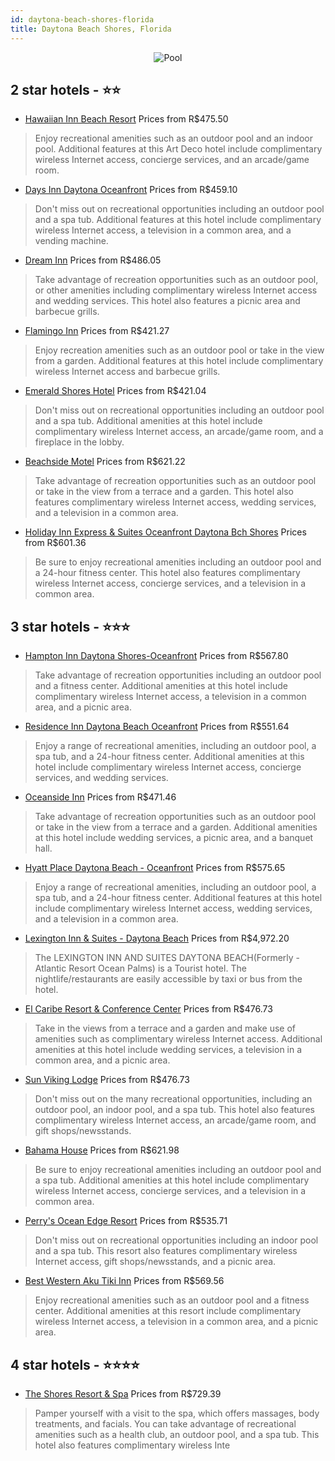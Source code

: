 ```yaml
---
id: daytona-beach-shores-florida
title: Daytona Beach Shores, Florida
---
```


<center><img src="https://i.travelapi.com/hotels/1000000/450000/448300/448253/84b9296c_z.jpg" alt="Pool" /></center>


##  2 star hotels - ⭐️⭐️

-    [Hawaiian Inn Beach Resort](https://us.hurb.com/hotels/daytona-beach-shores/hawaiian-inn-beach-resort-JNP-JP016716?cmp=18055) Prices from R$475.50
   > Enjoy recreational amenities such as an outdoor pool and an indoor pool. Additional features at this Art Deco hotel include complimentary wireless Internet access, concierge services, and an arcade/game room.
-    [Days Inn Daytona Oceanfront](https://us.hurb.com/hotels/daytona-beach-shores/days-inn-daytona-oceanfront-JNP-JP782705?cmp=18055) Prices from R$459.10
   > Don't miss out on recreational opportunities including an outdoor pool and a spa tub. Additional features at this hotel include complimentary wireless Internet access, a television in a common area, and a vending machine.
-    [Dream Inn](https://us.hurb.com/hotels/daytona-beach-shores/dream-inn-JNP-JP016723?cmp=18055) Prices from R$486.05
   > Take advantage of recreation opportunities such as an outdoor pool, or other amenities including complimentary wireless Internet access and wedding services. This hotel also features a picnic area and barbecue grills.
-    [Flamingo Inn](https://us.hurb.com/hotels/daytona-beach-shores/flamingo-inn-JNP-JP989006?cmp=18055) Prices from R$421.27
   > Enjoy recreation amenities such as an outdoor pool or take in the view from a garden. Additional features at this hotel include complimentary wireless Internet access and barbecue grills.
-    [Emerald Shores Hotel](https://us.hurb.com/hotels/daytona-beach-shores/emerald-shores-hotel-JNP-JP991814?cmp=18055) Prices from R$421.04
   > Don't miss out on recreational opportunities including an outdoor pool and a spa tub. Additional amenities at this hotel include complimentary wireless Internet access, an arcade/game room, and a fireplace in the lobby.
-    [Beachside Motel](https://us.hurb.com/hotels/daytona-beach-shores/beachside-motel-JNP-JP076933?cmp=18055) Prices from R$621.22
   > Take advantage of recreation opportunities such as an outdoor pool or take in the view from a terrace and a garden. This hotel also features complimentary wireless Internet access, wedding services, and a television in a common area.
-    [Holiday Inn Express & Suites Oceanfront Daytona Bch Shores](https://us.hurb.com/hotels/daytona-beach-shores/holiday-inn-express-suites-oceanfront-daytona-bch-shores-JNP-JP155377?cmp=18055) Prices from R$601.36
   > Be sure to enjoy recreational amenities including an outdoor pool and a 24-hour fitness center. This hotel also features complimentary wireless Internet access, concierge services, and a television in a common area.

##  3 star hotels - ⭐️⭐️⭐️

-    [Hampton Inn Daytona Shores-Oceanfront](https://us.hurb.com/hotels/daytona-beach-shores/hampton-inn-daytona-shores-oceanfront-JNP-JP059474?cmp=18055) Prices from R$567.80
   > Take advantage of recreation opportunities including an outdoor pool and a fitness center. Additional amenities at this hotel include complimentary wireless Internet access, a television in a common area, and a picnic area.
-    [Residence Inn Daytona Beach Oceanfront](https://us.hurb.com/hotels/daytona-beach-shores/residence-inn-daytona-beach-oceanfront-JNP-JP917489?cmp=18055) Prices from R$551.64
   > Enjoy a range of recreational amenities, including an outdoor pool, a spa tub, and a 24-hour fitness center. Additional amenities at this hotel include complimentary wireless Internet access, concierge services, and wedding services.
-    [Oceanside Inn](https://us.hurb.com/hotels/daytona-beach-shores/oceanside-inn-JNP-JP016717?cmp=18055) Prices from R$471.46
   > Take advantage of recreation opportunities such as an outdoor pool or take in the view from a terrace and a garden. Additional amenities at this hotel include wedding services, a picnic area, and a banquet hall.
-    [Hyatt Place Daytona Beach - Oceanfront](https://us.hurb.com/hotels/daytona-beach-shores/hyatt-place-daytona-beach-oceanfront-JNP-JP984668?cmp=18055) Prices from R$575.65
   > Enjoy a range of recreational amenities, including an outdoor pool, a spa tub, and a 24-hour fitness center. Additional features at this hotel include complimentary wireless Internet access, wedding services, and a television in a common area.
-    [Lexington Inn & Suites - Daytona Beach](https://us.hurb.com/hotels/daytona-beach-shores/lexington-inn-suites-daytona-beach-JNP-JP989758?cmp=18055) Prices from R$4,972.20
   > The LEXINGTON INN AND SUITES DAYTONA BEACH(Formerly - Atlantic Resort Ocean Palms) is a Tourist hotel. The nightlife/restaurants are easily accessible by taxi or bus from the hotel.
-    [El Caribe Resort & Conference Center](https://us.hurb.com/hotels/daytona-beach-shores/el-caribe-resort-conference-center-JNP-JP016748?cmp=18055) Prices from R$476.73
   > Take in the views from a terrace and a garden and make use of amenities such as complimentary wireless Internet access. Additional amenities at this hotel include wedding services, a television in a common area, and a picnic area.
-    [Sun Viking Lodge](https://us.hurb.com/hotels/daytona-beach-shores/sun-viking-lodge-JNP-JP187484?cmp=18055) Prices from R$476.73
   > Don't miss out on the many recreational opportunities, including an outdoor pool, an indoor pool, and a spa tub. This hotel also features complimentary wireless Internet access, an arcade/game room, and gift shops/newsstands.
-    [Bahama House](https://us.hurb.com/hotels/daytona-beach-shores/bahama-house-JNP-JP847522?cmp=18055) Prices from R$621.98
   > Be sure to enjoy recreational amenities including an outdoor pool and a spa tub. Additional amenities at this hotel include complimentary wireless Internet access, concierge services, and a television in a common area.
-    [Perry's Ocean Edge Resort](https://us.hurb.com/hotels/daytona-beach-shores/perry-s-ocean-edge-resort-JNP-JP295677?cmp=18055) Prices from R$535.71
   > Don't miss out on recreational opportunities including an indoor pool and a spa tub. This resort also features complimentary wireless Internet access, gift shops/newsstands, and a picnic area.
-    [Best Western Aku Tiki Inn](https://us.hurb.com/hotels/daytona-beach-shores/best-western-aku-tiki-inn-JNP-JP218127?cmp=18055) Prices from R$569.56
   > Enjoy recreational amenities such as an outdoor pool and a fitness center. Additional amenities at this resort include complimentary wireless Internet access, a television in a common area, and a picnic area.

##  4 star hotels - ⭐️⭐️⭐️⭐️

-    [The Shores Resort & Spa](https://us.hurb.com/hotels/daytona-beach-shores/the-shores-resort-spa-JNP-JP351550?cmp=18055) Prices from R$729.39
   > Pamper yourself with a visit to the spa, which offers massages, body treatments, and facials. You can take advantage of recreational amenities such as a health club, an outdoor pool, and a spa tub. This hotel also features complimentary wireless Inte
